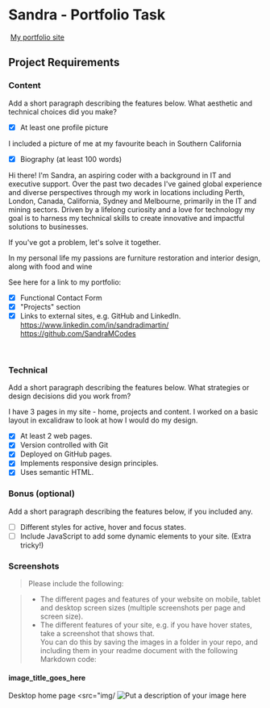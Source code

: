 #  Sandra - Portfolio Task
​
[My portfolio site](https://sandramcodes.github.io/)
​
## Project Requirements

### Content
 Add a short paragraph describing the features below. What aesthetic and technical choices did you make? 

- [x] At least one profile picture

I included a picture of me at my favourite beach in Southern California

- [x] Biography (at least 100 words)

Hi there! I'm Sandra, an aspiring coder with a background in IT and executive support. Over the past two decades I've gained global experience and diverse perspectives through my work in locations including Perth, London, Canada, California, Sydney and Melbourne, primarily in the IT and mining sectors. Driven by a lifelong curiosity and a love for technology my goal is to harness my technical skills to create innovative and impactful solutions to businesses.   
        
If you've got a problem, let's solve it together. 

In my personal life my passions are furniture restoration and interior design, along with food and wine

See here for a link to my portfolio:

- [x] Functional Contact Form
- [x] "Projects" section
- [x] Links to external sites, e.g. GitHub and LinkedIn.
https://www.linkedin.com/in/sandradimartin/ 
https://github.com/SandraMCodes

​
### Technical
 Add a short paragraph describing the features below. What strategies or design decisions did you work from? 

 I have 3 pages in my site - home, projects and content.  I worked on a basic layout in excalidraw to look at how I would do my design.

- [x] At least 2 web pages.
- [x] Version controlled with Git
- [x] Deployed on GitHub pages.
- [x] Implements responsive design principles.
- [x] Uses semantic HTML.

### Bonus (optional)
 Add a short paragraph describing the features below, if you included any. 
- [ ] Different styles for active, hover and focus states.
- [ ] Include JavaScript to add some dynamic elements to your site. (Extra tricky!)
​
### Screenshots
> Please include the following:

> - The different pages and features of your website on mobile, tablet and desktop screen sizes (multiple screenshots per page and screen size).
> - The different features of your site, e.g. if you have hover states, take a screenshot that shows that.  
> You can do this by saving the images in a folder in your repo, and including them in your readme document with the following Markdown code: 

####  image_title_goes_here 

Desktop home page  <src="img/
![Put a description of your image here](./relative_path_to_file)
